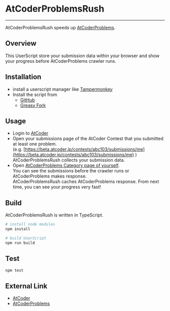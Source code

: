 # AtCoderProblemsRush

---

AtCoderProblemsRush speeds up [AtCoderProblems](http://kenkoooo.com/atcoder/).

## Overview

This UserScript store your submission data within your browser and 
show your progress before AtCoderProblems crawler runs.

## Installation

- install a userscript manager like [Tampermonkey](https://tampermonkey.net/)
- Install the script from  
    * [GitHub](https://koyumeishi.github.io/AtCoderProblemsRush/AtCoderProblemsRush.user.js)
    * [Greasy Fork]()

## Usage

* Login to [AtCoder](https://beta.atcoder.jp)
* Open your submissions page of the AtCoder Contest that you submitted at least one problem.  
  (e.g. [https://beta.atcoder.jp/contests/abc103/submissions/me](https://beta.atcoder.jp/contests/abc103/submissions/me) )  
  AtCoderProblemsRush collects your submission data.
* Open [AtCoderProblems Category page of yourself](https://kenkoooo.com/atcoder/?user=koyumeishi&rivals=&kind=category).  
  You can see the submissions before the crawler runs or AtCoderProblems makes response.  
  AtCoderProblemsRush caches AtCoderProblems response. 
  From next time, you can see your progress very fast!

## Build

AtCoderProblemsRush is written in TypeScript.

```bash
# install node modules
npm install

# build UserScript
npm run build
```

## Test

```bash
npm test
```

## External Link

* [AtCoder](https://beta.atcoder.jp)
* [AtCoderProblems](http://kenkoooo.com/atcoder/)

